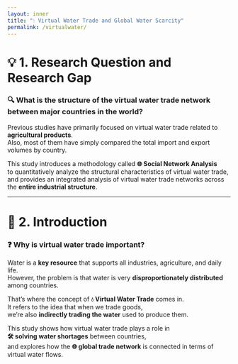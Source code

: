 ```yaml
---
layout: inner
title: "💧 Virtual Water Trade and Global Water Scarcity"
permalink: /virtualwater/
---
```


# 💡 1. Research Question and Research Gap

### 🔍 **What is the structure of the virtual water trade network between major countries in the world?**

Previous studies have primarily focused on virtual water trade related to **agricultural products**.  
Also, most of them have simply compared the total import and export volumes by country.

This study introduces a methodology called **🌐 Social Network Analysis**  
to quantitatively analyze the structural characteristics of virtual water trade,  
and provides an integrated analysis of virtual water trade networks across the **entire industrial structure**.

---

# 🌊 2. Introduction

### ❓ **Why is virtual water trade important?**

Water is a **key resource** that supports all industries, agriculture, and daily life.  
However, the problem is that water is very **disproportionately distributed** among countries.

That’s where the concept of **💧 Virtual Water Trade** comes in.  
It refers to the idea that when we trade goods,  
we’re also **indirectly trading the water** used to produce them.

This study shows how virtual water trade plays a role in  
**🛠️ solving water shortages** between countries,  
and explores how the **🌐 global trade network** is connected in terms of virtual water flows.

